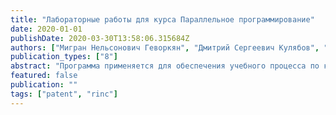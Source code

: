 ```yaml
---
title: "Лабораторные работы для курса Параллельное программирование"
date: 2020-01-01
publishDate: 2020-03-30T13:58:06.315684Z
authors: ["Мигран Нельсонович Геворкян", "Дмитрий Сергеевич Кулябов", "Анастасия Вячеславовна Демидова", "Анна Владиславовна Королькова"]
publication_types: ["8"]
abstract: "Программа применяется для обеспечения учебного процесса по курсу «Параллельное программирования» для 4 курса бакалавриата. Программа включает модули с интерфейсами функций и подпрограмм, которые должны быть дополнены студентами в соответствии с заданием лабораторных работ. Программа содержит make-файлы для сборки всех компонентов и python-скрипты для визуализации замеров времени, ускорения и эффективности параллелизации. Программа предусматривает возможность проверить правильность реализаций функций учащимися с помощью набора тестов."
featured: false
publication: ""
tags: ["patent", "rinc"]
---
```


